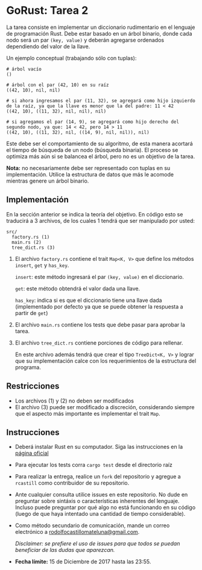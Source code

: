 # GoRust: Tarea 2

La tarea consiste en implementar un diccionario rudimentario en el lenguaje de programación Rust. Debe estar basado en un árbol binario, donde cada nodo será un par `(key, value)` y deberán agregarse ordenados dependiendo del valor de la llave.

Un ejemplo conceptual (trabajando sólo con tuplas):

```
# árbol vacío
()

# árbol con el par (42, 10) en su raíz
((42, 10), nil, nil)

# si ahora ingresamos el par (11, 32), se agregará como hijo izquierdo de la raíz, ya que la llave es menor que la del padre: 11 < 42
((42, 10), ((11, 32), nil, nil), nil)

# si agregamos el par (14, 9), se agregará como hijo derecho del segundo nodo, ya que: 14 < 42, pero 14 > 11
((42, 10), ((11, 32), nil, ((14, 9), nil, nil)), nil)
```

Este debe ser el comportamiento de su algoritmo, de esta manera acortará el tiempo de búsqueda de un nodo (búsqueda binaria). El proceso se optimiza más aún si se balancea el árbol, pero no es un objetivo de la tarea.

**Nota:** no necesariamente debe ser representado con tuplas en su implementación. Utilice la estructura de datos que más le acomode mientras genere un árbol binario.

## Implementación

En la sección anterior se indica la teoría del objetivo. En código esto se traducirá a 3 archivos, de los cuales 1 tendrá que ser manipulado por usted:

```
src/
  factory.rs (1)
  main.rs (2)
  tree_dict.rs (3)
```

1. El archivo `factory.rs` contiene el trait `Map<K, V>` que define los métodos `insert`, `get` y `has_key`.

   `insert`: este método ingresará el par `(key, value)` en el diccionario.

   `get`: este método obtendrá el valor dada una llave.

   `has_key`: indica si es que el diccionario tiene una llave dada (implementado por defecto ya que se puede obtener la respuesta a partir de `get`)

2. El archivo `main.rs` contiene los tests que debe pasar para aprobar la tarea.

3. El archivo `tree_dict.rs` contiene porciones de código para rellenar.

   En este archivo además tendrá que crear el tipo `TreeDict<K, V>` y lograr que su implementación calce con los requerimientos de la estructura del programa.

## Restricciones

- Los archivos (1) y (2) no deben ser modificados
- El archivo (3) puede ser modificado a discreción, considerando siempre que el aspecto más importante es implementar el trait `Map`.

## Instrucciones

- Deberá instalar Rust en su computador. Siga las instrucciones en la [página oficial](https://www.rust-lang.org/en-US/install.html)

- Para ejecutar los tests corra `cargo test` desde el directorio raíz

- Para realizar la entrega, realice un `fork` del repositorio y agregue a `rcastill` como contribuidor de su repositorio.

- Ante cualquier consulta utilice issues en este repositorio. No dude en preguntar sobre sintáxis o características inherentes del lenguaje. Incluso puede preguntar por qué algo no está funcionando en su código (luego de que haya intentado una cantidad de tiempo considerable).

- Como método secundario de comunicación, mande un correo electrónico a [rodolfocastillomateluna@gmail.com](mailto:rodolfocastillomateluna@gmail.com).

  *Disclaimer: se prefiere el uso de issues para que todos se puedan beneficiar de las dudas que aparezcan.*

- **Fecha límite:** 15 de Diciembre de 2017 hasta las 23:55.

